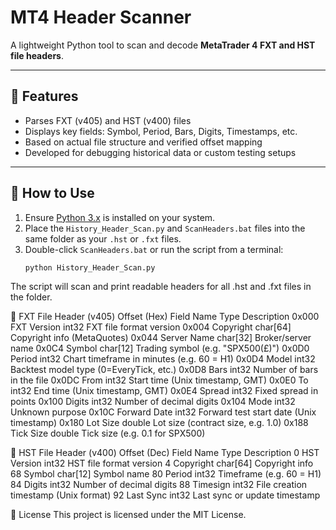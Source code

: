 # MT4 Header Scanner

A lightweight Python tool to scan and decode **MetaTrader 4 FXT and HST file headers**.

---

## 🔧 Features

- Parses FXT (v405) and HST (v400) files  
- Displays key fields: Symbol, Period, Bars, Digits, Timestamps, etc.  
- Based on actual file structure and verified offset mapping  
- Developed for debugging historical data or custom testing setups

---

## 🚀 How to Use

1. Ensure [Python 3.x](https://www.python.org/downloads/) is installed on your system.
2. Place the `History_Header_Scan.py` and `ScanHeaders.bat` files into the same folder as your `.hst` or `.fxt` files.
3. Double-click `ScanHeaders.bat` or run the script from a terminal:
   ```bash
   python History_Header_Scan.py
The script will scan and print readable headers for all .hst and .fxt files in the folder.

📁 FXT File Header (v405)
Offset (Hex)	Field Name	Type	Description
0x000	FXT Version	int32	FXT file format version
0x004	Copyright	char[64]	Copyright info (MetaQuotes)
0x044	Server Name	char[32]	Broker/server name
0x0C4	Symbol	char[12]	Trading symbol (e.g. "SPX500(£)")
0x0D0	Period	int32	Chart timeframe in minutes (e.g. 60 = H1)
0x0D4	Model	int32	Backtest model type (0=EveryTick, etc.)
0x0D8	Bars	int32	Number of bars in the file
0x0DC	From	int32	Start time (Unix timestamp, GMT)
0x0E0	To	int32	End time (Unix timestamp, GMT)
0x0E4	Spread	int32	Fixed spread in points
0x100	Digits	int32	Number of decimal digits
0x104	Mode	int32	Unknown purpose
0x10C	Forward Date	int32	Forward test start date (Unix timestamp)
0x180	Lot Size	double	Lot size (contract size, e.g. 1.0)
0x188	Tick Size	double	Tick size (e.g. 0.1 for SPX500)

📁 HST File Header (v400)
Offset (Dec)	Field Name	Type	Description
0	HST Version	int32	HST file format version
4	Copyright	char[64]	Copyright info
68	Symbol	char[12]	Symbol name
80	Period	int32	Timeframe (e.g. 60 = H1)
84	Digits	int32	Number of decimal digits
88	Timesign	int32	File creation timestamp (Unix format)
92	Last Sync	int32	Last sync or update timestamp

📜 License
This project is licensed under the MIT License.
